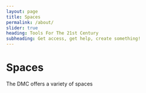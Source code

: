 ```yaml
---
layout: page
title: Spaces
permalink: /about/
slider: true
heading: Tools For The 21st Century
subheading: Get access, get help, create something!
---
```


# Spaces

The DMC offers a variety of spaces 